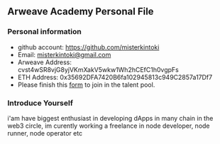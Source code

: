 ## Arweave Academy Personal File

### Personal information

- github account: https://github.com/misterkintoki
- Email: misterkintoki@gmail.com
- Arweave Address: cvst4wSR8vjG8yjVKmXakV5wkw1Wh2hCEfC1h0vgpFs
- ETH Address: 0x35692DFA7420B6fa102945813c949C2857a17Df7
- Please finish this [form](https://docs.google.com/forms/d/e/1FAIpQLSfWA5fIIcBgmRppm3jNz5vmf9Mai_QMVil-2pO4r7YKn_Zhtw/viewform?usp=sf_link) to join in the talent pool.

### Introduce Yourself
 i'am have biggest enthusiast in developing dApps in many chain in the web3 circle, im curently working a freelance in node developer, node runner, node operator etc
